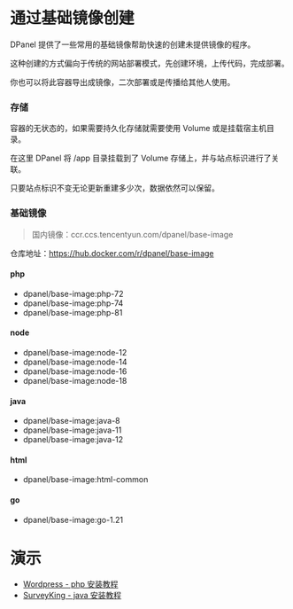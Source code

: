 # 通过基础镜像创建

DPanel 提供了一些常用的基础镜像帮助快速的创建未提供镜像的程序。

这种创建的方式偏向于传统的网站部署模式，先创建环境，上传代码，完成部署。

你也可以将此容器导出成镜像，二次部署或是传播给其他人使用。


### 存储

容器的无状态的，如果需要持久化存储就需要使用 Volume 或是挂载宿主机目录。

在这里 DPanel 将 /app 目录挂载到了 Volume 存储上，并与站点标识进行了关联。

只要站点标识不变无论更新重建多少次，数据依然可以保留。

### 基础镜像

> 国内镜像：ccr.ccs.tencentyun.com/dpanel/base-image

仓库地址：https://hub.docker.com/r/dpanel/base-image

#### php

- dpanel/base-image:php-72
- dpanel/base-image:php-74
- dpanel/base-image:php-81

#### node

- dpanel/base-image:node-12
- dpanel/base-image:node-14
- dpanel/base-image:node-16
- dpanel/base-image:node-18

#### java

- dpanel/base-image:java-8
- dpanel/base-image:java-11
- dpanel/base-image:java-12

#### html

- dpanel/base-image:html-common

#### go

- dpanel/base-image:go-1.21


# 演示

- [Wordpress - php 安装教程](/zh-cn/manual/container-create-image-php)
- [SurveyKing - java 安装教程](/zh-cn/manual/container-create-image-java)